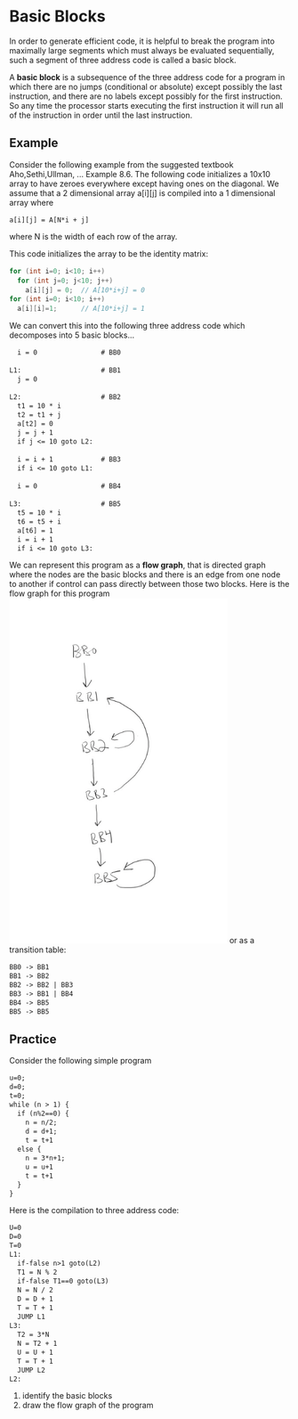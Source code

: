 # Basic Blocks
In order to generate efficient code, it is helpful to break the program into maximally large segments which must always be 
evaluated sequentially, such a segment of three address code is called a basic block. 

A **basic block** is a subsequence of the three address code for a program in which there are no jumps (conditional or absolute) except possibly
the last instruction, and there are no labels except possibly for the first instruction. So any time the processor starts executing
the first instruction it will run all of the instruction in order until the last instruction.

## Example 
Consider the following example from the suggested textbook Aho,Sethi,Ullman, ... Example 8.6.
The following code initializes a 10x10 array to have zeroes everywhere except having ones on the diagonal. We assume that a 2 dimensional array a[i][j] is compiled into a 1 dimensional array where
```
a[i][j] = A[N*i + j]
```
where N is the width of each row of the array.

This code initializes the array to be the identity matrix:
``` java
for (int i=0; i<10; i++)
  for (int j=0; j<10; j++)
    a[i][j] = 0;  // A[10*i+j] = 0
for (int i=0; i<10; i++)
  a[i][i]=1;      // A[10*i+j] = 1
```
We can convert this into the following three address code
which decomposes into 5 basic blocks...

```
  i = 0                # BB0

L1:                    # BB1
  j = 0

L2:                    # BB2
  t1 = 10 * i
  t2 = t1 + j
  a[t2] = 0
  j = j + 1
  if j <= 10 goto L2:

  i = i + 1            # BB3
  if i <= 10 goto L1:

  i = 0                # BB4

L3:                    # BB5
  t5 = 10 * i
  t6 = t5 + i
  a[t6] = 1
  i = i + 1
  if i <= 10 goto L3:  
```
We can represent this program as a **flow graph**, that is directed graph where the nodes are the basic blocks
and there is an edge from one node to another if control can pass directly between those two
blocks. Here is the flow graph for this program
![Flow Graph Example](./flowgraph.png)
or as a transition table:
```
BB0 -> BB1
BB1 -> BB2
BB2 -> BB2 | BB3
BB3 -> BB1 | BB4
BB4 -> BB5
BB5 -> BB5
```

## Practice
Consider the following simple program
```
u=0;
d=0;
t=0;
while (n > 1) {
  if (n%2==0) {
    n = n/2;
    d = d+1;
    t = t+1
  else {
    n = 3*n+1;
    u = u+1
    t = t+1
  }
}
```


Here is the compilation to three address code:
```
U=0
D=0
T=0
L1:
  if-false n>1 goto(L2)
  T1 = N % 2
  if-false T1==0 goto(L3)
  N = N / 2
  D = D + 1
  T = T + 1
  JUMP L1
L3:
  T2 = 3*N
  N = T2 + 1
  U = U + 1
  T = T + 1
  JUMP L2
L2:
```

1. identify the basic blocks
2. draw the flow graph of the program

